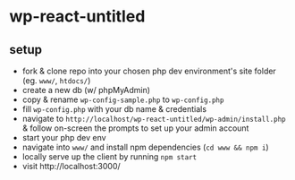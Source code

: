 # wp-react-untitled

## setup

- fork & clone repo into your chosen php dev environment's site folder (eg. `www/`, `htdocs/`)
- create a new db (w/ phpMyAdmin)
- copy & rename `wp-config-sample.php` to `wp-config.php`
- fill `wp-config.php` with your db name & credentials
- navigate to `http://localhost/wp-react-untitled/wp-admin/install.php` & follow on-screen the prompts to set up your admin account
- start your php dev env
- navigate into `www/` and install npm dependencies (`cd www && npm i`)
- locally serve up the client by running `npm start`
- visit http://localhost:3000/
